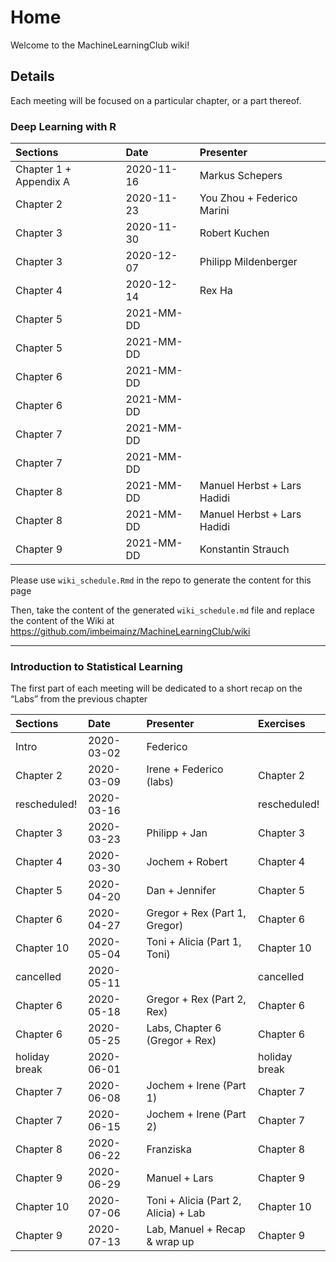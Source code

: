 
# Home

Welcome to the MachineLearningClub wiki!

## Details

Each meeting will be focused on a particular chapter, or a part thereof.

### Deep Learning with R

| Sections               | Date       | Presenter                   |
|:-----------------------|:-----------|:----------------------------|
| Chapter 1 + Appendix A | 2020-11-16 | Markus Schepers             |
| Chapter 2              | 2020-11-23 | You Zhou + Federico Marini  |
| Chapter 3              | 2020-11-30 | Robert Kuchen               |
| Chapter 3              | 2020-12-07 | Philipp Mildenberger        |
| Chapter 4              | 2020-12-14 | Rex Ha                      |
| Chapter 5              | 2021-MM-DD |                             |
| Chapter 5              | 2021-MM-DD |                             |
| Chapter 6              | 2021-MM-DD |                             |
| Chapter 6              | 2021-MM-DD |                             |
| Chapter 7              | 2021-MM-DD |                             |
| Chapter 7              | 2021-MM-DD |                             |
| Chapter 8              | 2021-MM-DD | Manuel Herbst + Lars Hadidi |
| Chapter 8              | 2021-MM-DD | Manuel Herbst + Lars Hadidi |
| Chapter 9              | 2021-MM-DD | Konstantin Strauch          |

Please use `wiki_schedule.Rmd` in the repo to generate the content for
this page

Then, take the content of the generated `wiki_schedule.md` file and
replace the content of the Wiki at
<https://github.com/imbeimainz/MachineLearningClub/wiki>

------------------------------------------------------------------------

### Introduction to Statistical Learning

The first part of each meeting will be dedicated to a short recap on the
“Labs” from the previous chapter

| Sections      | Date       | Presenter                            | Exercises     |
|:--------------|:-----------|:-------------------------------------|:--------------|
| Intro         | 2020-03-02 | Federico                             |               |
| Chapter 2     | 2020-03-09 | Irene + Federico (labs)              | Chapter 2     |
| rescheduled!  | 2020-03-16 |                                      | rescheduled!  |
| Chapter 3     | 2020-03-23 | Philipp + Jan                        | Chapter 3     |
| Chapter 4     | 2020-03-30 | Jochem + Robert                      | Chapter 4     |
| Chapter 5     | 2020-04-20 | Dan + Jennifer                       | Chapter 5     |
| Chapter 6     | 2020-04-27 | Gregor + Rex (Part 1, Gregor)        | Chapter 6     |
| Chapter 10    | 2020-05-04 | Toni + Alicia (Part 1, Toni)         | Chapter 10    |
| cancelled     | 2020-05-11 |                                      | cancelled     |
| Chapter 6     | 2020-05-18 | Gregor + Rex (Part 2, Rex)           | Chapter 6     |
| Chapter 6     | 2020-05-25 | Labs, Chapter 6 (Gregor + Rex)       | Chapter 6     |
| holiday break | 2020-06-01 |                                      | holiday break |
| Chapter 7     | 2020-06-08 | Jochem + Irene (Part 1)              | Chapter 7     |
| Chapter 7     | 2020-06-15 | Jochem + Irene (Part 2)              | Chapter 7     |
| Chapter 8     | 2020-06-22 | Franziska                            | Chapter 8     |
| Chapter 9     | 2020-06-29 | Manuel + Lars                        | Chapter 9     |
| Chapter 10    | 2020-07-06 | Toni + Alicia (Part 2, Alicia) + Lab | Chapter 10    |
| Chapter 9     | 2020-07-13 | Lab, Manuel + Recap & wrap up        | Chapter 9     |
